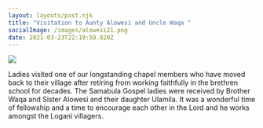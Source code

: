 ```yaml
---
layout: layouts/post.njk
title: "Visitation to Aunty Alowesi and Uncle Waqa "
socialImage: /images/alowesi21.png
date: 2021-03-23T22:19:59.820Z
---
```

![](/images/alowesi21.png)

Ladies visited one of our longstanding chapel members who have moved back to their village after retiring from working faithfully in the brethren school for decades. The Samabula Gospel ladies were received by Brother Waqa and Sister Alowesi and their daughter Ulamila. It was a wonderful time of fellowship and a time to encourage each other in the Lord and he works amongst the Logani villagers.